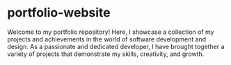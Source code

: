 # portfolio-website
Welcome to my portfolio repository! Here, I showcase a collection of my projects and achievements in the world of software development and design. As a passionate and dedicated developer, I have brought together a variety of projects that demonstrate my skills, creativity, and growth.
